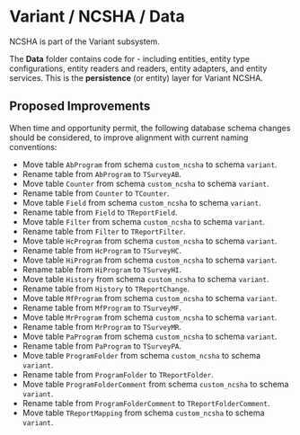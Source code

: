 # Variant / NCSHA / Data

NCSHA is part of the Variant subsystem.
  
The **Data** folder contains code for - including entities, entity type configurations, entity readers and readers, entity adapters, and entity services. This is the **persistence** (or entity) layer for Variant NCSHA.

## Proposed Improvements

When time and opportunity permit, the following database schema changes should be considered, to improve alignment with current naming conventions:

* Move table `AbProgram` from schema `custom_ncsha` to schema `variant`.
* Rename table from `AbProgram` to `TSurveyAB`.
* Move table `Counter` from schema `custom_ncsha` to schema `variant`.
* Rename table from `Counter` to `TCounter`.
* Move table `Field` from schema `custom_ncsha` to schema `variant`.
* Rename table from `Field` to `TReportField`.
* Move table `Filter` from schema `custom_ncsha` to schema `variant`.
* Rename table from `Filter` to `TReportFilter`.
* Move table `HcProgram` from schema `custom_ncsha` to schema `variant`.
* Rename table from `HcProgram` to `TSurveyHC`.
* Move table `HiProgram` from schema `custom_ncsha` to schema `variant`.
* Rename table from `HiProgram` to `TSurveyHI`.
* Move table `History` from schema `custom_ncsha` to schema `variant`.
* Rename table from `History` to `TReportChange`.
* Move table `MfProgram` from schema `custom_ncsha` to schema `variant`.
* Rename table from `MfProgram` to `TSurveyMF`.
* Move table `MrProgram` from schema `custom_ncsha` to schema `variant`.
* Rename table from `MrProgram` to `TSurveyMR`.
* Move table `PaProgram` from schema `custom_ncsha` to schema `variant`.
* Rename table from `PaProgram` to `TSurveyPA`.
* Move table `ProgramFolder` from schema `custom_ncsha` to schema `variant`.
* Rename table from `ProgramFolder` to `TReportFolder`.
* Move table `ProgramFolderComment` from schema `custom_ncsha` to schema `variant`.
* Rename table from `ProgramFolderComment` to `TReportFolderComment`.
* Move table `TReportMapping` from schema `custom_ncsha` to schema `variant`.
